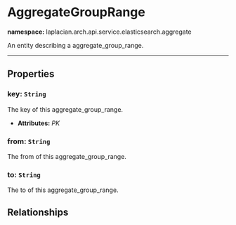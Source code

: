 # **AggregateGroupRange**
**namespace:** laplacian.arch.api.service.elasticsearch.aggregate

An entity describing a aggregate_group_range.



---

## Properties

### key: `String`
The key of this aggregate_group_range.
- **Attributes:** *PK*

### from: `String`
The from of this aggregate_group_range.

### to: `String`
The to of this aggregate_group_range.

## Relationships